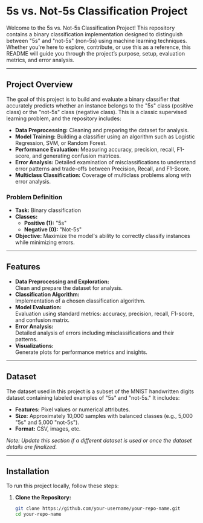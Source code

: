 # 5s vs. Not-5s Classification Project

Welcome to the 5s vs. Not-5s Classification Project! This repository contains a binary classification implementation designed to distinguish between "5s" and "not-5s" (non-5s) using machine learning techniques. Whether you're here to explore, contribute, or use this as a reference, this README will guide you through the project’s purpose, setup, evaluation metrics, and error analysis.

---

## Project Overview

The goal of this project is to build and evaluate a binary classifier that accurately predicts whether an instance belongs to the "5s" class (positive class) or the "not-5s" class (negative class). This is a classic supervised learning problem, and the repository includes:
- **Data Preprocessing:** Cleaning and preparing the dataset for analysis.
- **Model Training:** Building a classifier using an algorithm such as Logistic Regression, SVM, or Random Forest.
- **Performance Evaluation:** Measuring accuracy, precision, recall, F1-score, and generating confusion matrices.
- **Error Analysis:** Detailed examination of misclassifications to understand error patterns and trade-offs between Precision, Recall, and F1-Score.
- **Multiclass Classification:** Coverage of multiclass problems along with error analysis.

### Problem Definition

- **Task:** Binary classification  
- **Classes:**
  - **Positive (1):** "5s"
  - **Negative (0):** "Not-5s"
- **Objective:** Maximize the model's ability to correctly classify instances while minimizing errors.

---

## Features

- **Data Preprocessing and Exploration:**  
  Clean and prepare the dataset for analysis.
- **Classification Algorithm:**  
  Implementation of a chosen classification algorithm.
- **Model Evaluation:**  
  Evaluation using standard metrics: accuracy, precision, recall, F1-score, and confusion matrix.
- **Error Analysis:**  
  Detailed analysis of errors including misclassifications and their patterns.
- **Visualizations:**  
  Generate plots for performance metrics and insights.

---

## Dataset

The dataset used in this project is a subset of the MNIST handwritten digits dataset containing labeled examples of "5s" and "not-5s." It includes:

- **Features:** Pixel values or numerical attributes.
- **Size:** Approximately 10,000 samples with balanced classes (e.g., 5,000 "5s" and 5,000 "not-5s").
- **Format:** CSV, images, etc.

*Note: Update this section if a different dataset is used or once the dataset details are finalized.*

---

## Installation

To run this project locally, follow these steps:

1. **Clone the Repository:**

   ```bash
   git clone https://github.com/your-username/your-repo-name.git
   cd your-repo-name
